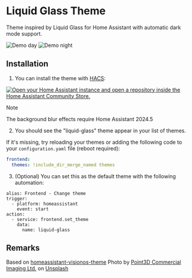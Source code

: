 # Liquid Glass Theme

Theme inspired by Liquid Glass for Home Assistant with automatic dark mode support.

![Demo day](https://github.com/cristian-rincon/homeassistant-liquid-glass-theme/blob/8a8473d524d1764c102766dc8848a7f366507f45/assets/bd-day.jpg)
![Demo night](https://github.com/cristian-rincon/homeassistant-liquid-glass-theme/blob/8a8473d524d1764c102766dc8848a7f366507f45/assets/bd-night.jpg)


## Installation

1. You can install the theme with [HACS](https://hacs.xyz/docs/setup/download):

[![Open your Home Assistant instance and open a repository inside the Home Assistant Community Store.](https://my.home-assistant.io/badges/hacs_repository.svg)](https://my.home-assistant.io/redirect/hacs_repository/?owner=cristian-rincon&repository=homeassistant-liquid-glass-theme&category=theme)

> [!NOTE]  
> The background blur effects require Home Assistant 2024.5

2. You should see the "liquid-glass" theme appear in your list of themes.

If it's missing, try reloading your themes or adding the following code to your `configuration.yaml` file (reboot required):

```yaml
frontend:
  themes: !include_dir_merge_named themes
```

3. (Optional) You can set this as the default theme with the following automation:
```
alias: Frontend - Change theme
trigger:
  - platform: homeassistant
    event: start
action:
  - service: frontend.set_theme
    data:
      name: liquid-glass
```

## Remarks

Based on [homeassistant-visionos-theme](https://github.com/Nezz/homeassistant-visionos-theme)
Photo by <a href="https://unsplash.com/@3dottawa?utm_content=creditCopyText&utm_medium=referral&utm_source=unsplash">Point3D Commercial Imaging Ltd.</a> on <a href="https://unsplash.com/photos/white-wooden-framed-glass-door-nQlVMCHPysY?utm_content=creditCopyText&utm_medium=referral&utm_source=unsplash">Unsplash</a>
      
